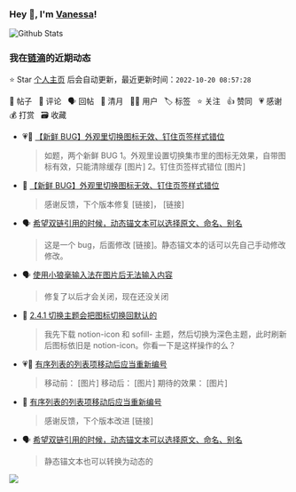 ### Hey 👋, I'm [Vanessa](http://vanessa.b3log.org/)!

![Github Stats](https://github-readme-stats.vercel.app/api?username=Vanessa219&show_icons=true)

<!--events start -->

### 我在[链滴](https://ld246.com)的近期动态

⭐️ Star [个人主页](https://github.com/Vanessa219/Vanessa219) 后会自动更新，最近更新时间：`2022-10-20 08:57:28`

📝 帖子 &nbsp; 💬 评论 &nbsp; 🗣 回帖 &nbsp; 🌙 清月 &nbsp; 👨‍💻 用户 &nbsp; 🏷️ 标签 &nbsp; ⭐️ 关注 &nbsp; 👍 赞同 &nbsp; 💗 感谢 &nbsp; 💰 打赏 &nbsp; 🗃 收藏

* 💗📝 [【新鲜 BUG】外观里切换图标无效、钉住页签样式错位](https://ld246.com/article/1666190467195)

  > 如题，两个新鲜 BUG 1。外观里设置切换集市里的图标无效果，自带图标有效，只能清除缓存 [图片] 2。钉住页签样式错位 [图片]
* 💬 [【新鲜 BUG】外观里切换图标无效、钉住页签样式错位](https://ld246.com/article/1666190467195/comment/1666199517005#comments)

  > 感谢反馈，下个版本修复 [链接]， [链接]
* 🗣 [希望双链引用的时候，动态锚文本可以选择原文、命名、别名](https://ld246.com/article/1665965019144/comment/1666086710651#comments)

  > 这是一个 bug，后面修改 [链接]。静态锚文本的话可以先自己手动修改修改。
* 🗣 [使用小狼毫输入法在图片后无法输入内容](https://ld246.com/article/1665719293692/comment/1666010166537#comments)

  > 修复了以后才会关闭，现在还没关闭
* 💬 [2.4.1 切换主题会把图标切换回默认的](https://ld246.com/article/1665998242432/comment/1666011459511#comments)

  > 我先下载 notion-icon 和 sofill- 主题，然后切换为深色主题，此时刷新后图标依旧是 notion-icon。你看一下是这样操作的么？
* 💗📝 [有序列表的列表项移动后应当重新编号](https://ld246.com/article/1665987314160)

  > 移动前： [图片] 移动后： [图片] 期待的效果： [图片]
* 💬 [有序列表的列表项移动后应当重新编号](https://ld246.com/article/1665987314160/comment/1666011173108#comments)

  > 感谢反馈，下个版本改进 [链接]
* 🗣 [希望双链引用的时候，动态锚文本可以选择原文、命名、别名](https://ld246.com/article/1665965019144/comment/1665997559979#comments)

  > 静态锚文本也可以转换为动态的


<!--events end -->

<a title="Hits" target="_blank" href="https://github.com/Vanessa219/Vanessa219"><img src="https://hits.b3log.org/Vanessa219/Vanessa219.svg"></a>
